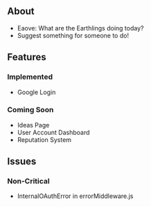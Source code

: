 ## About

- Eaove: What are the Earthlings doing today?
- Suggest something for someone to do!

## Features

### Implemented

- Google Login

### Coming Soon

- Ideas Page
- User Account Dashboard
- Reputation System

## Issues

### Non-Critical

- InternalOAuthError in errorMiddleware.js
